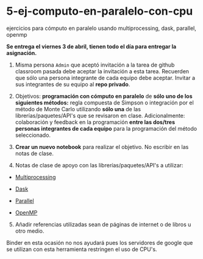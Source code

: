 # 5-ej-computo-en-paralelo-con-cpu
ejercicios para cómputo en paralelo usando multiprocessing, dask, parallel, openmp


**Se entrega el viernes 3 de abril, tienen todo el día para entregar la asignación.**

1. Misma persona `Admin` que aceptó invitación a la tarea de github classroom pasada debe aceptar la invitación a esta tarea. Recuerden que sólo una persona integrante de cada equipo debe aceptar. Invitar a sus integrantes de su equipo al **repo privado**. 

2. Objetivos: **programación con cómputo en paralelo** de **sólo uno de los siguientes métodos:** regla compuesta de Simpson o integración por el método de Monte Carlo utilizando **sólo una** de las librerías/paquetes/API's que se revisaron en clase. Adicionalmente: colaboración y feedback en la programación **entre las dos/tres personas integrantes de cada equipo** para la programación del método seleccionado.

3. **Crear un nuevo notebook** para realizar el objetivo. No escribir en las notas de clase.

4. Notas de clase de apoyo con las librerías/paquetes/API's a utilizar:

  * [Multiprocessing](https://github.com/ITAM-DS/analisis-numerico-computo-cientifico/blob/master/temas/II.computo_paralelo/2.2.Python_multiprocessing.ipynb)
  
  * [Dask](https://github.com/ITAM-DS/analisis-numerico-computo-cientifico/blob/master/temas/II.computo_paralelo/2.2.Python_dask.ipynb)
  
  * [Parallel](https://github.com/ITAM-DS/analisis-numerico-computo-cientifico/blob/master/temas/II.computo_paralelo/2.2.R_parallel.ipynb)
  
  * [OpenMP](https://github.com/ITAM-DS/analisis-numerico-computo-cientifico/blob/master/temas/II.computo_paralelo/2.2.C_OpenMP.ipynb)


5. Añadir referencias utilizadas sean de páginas de internet o de libros u otro medio.

Binder en esta ocasión no nos ayudará pues los servidores de google que se utilizan con esta herramienta restringen el uso de CPU's.
